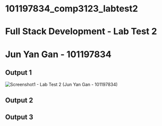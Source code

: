 # 101197834_comp3123_labtest2
# Full Stack Development - Lab Test 2
# Jun Yan Gan - 101197834

## Output 1
![Screenshot1 - Lab Test 2 (Jun Yan Gan - 101197834)](https://user-images.githubusercontent.com/43416824/144158388-86417d5b-9df9-47d3-a4e0-dc30ecc4a3e6.JPG)

## Output 2

## Output 3
